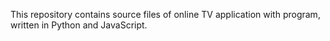 This repository contains source files of online TV application with program, written in Python and JavaScript.
